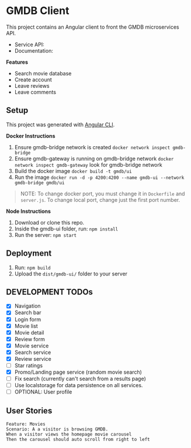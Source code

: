 # GMDB Client

This project contains an Angular client to front the GMDB microservices API.

* Service API: 
* Documentation:

**Features**

- Search movie database
- Create account
- Leave reviews
- Leave comments

## Setup

This project was generated with [Angular CLI](https://github.com/angular/angular-cli).

**Docker Instructions**

1. Ensure gmdb-bridge network is created `docker network inspect gmdb-bridge`
1. Ensure gmdb-gateway is running on gmdb-bridge network `docker network inspect gmdb-gateway` look for gmdb-bridge network
1. Build the docker image `docker build -t gmdb/ui`
1. Run the image `docker run -d -p 4200:4200 --name gmdb-ui --network gmdb-bridge gmdb/ui`

> NOTE: To change docker port, you must change it in `Dockerfile` and `server.js`.  To change local port, change just the first port number.

**Node Instructions**
1. Download or clone this repo.
2. Inside the gmdb-ui folder, run: `npm install`
3. Run the server: `npm start`


## Deployment

1. Run: `npm build`
2. Upload the `dist/gmdb-ui/` folder to your server


## DEVELOPMENT TODOs

- [x] Navigation
- [x] Search bar
- [x] Login form
- [x] Movie list
- [x] Movie detail
- [x] Review form
- [x] Movie service
- [x] Search service
- [x] Review service
- [ ] Star ratings
- [x] Promo/Landing page service (random movie search)
- [ ] Fix search (currently can't search from a results page)
- [ ] Use localstorage for data persistence on all services.
- [ ] OPTIONAL: User profile

## User Stories

```gherkin
Feature: Movies
Scenario: A a visitor is browsing GMDB.
When a visitor views the homepage movie carousel
Then the carousel should auto scroll from right to left



```
